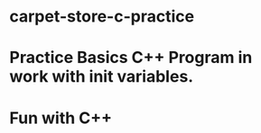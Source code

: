 # carpet-store-c-practice
# Practice Basics C++ Program in work with init variables.
# Fun with C++
